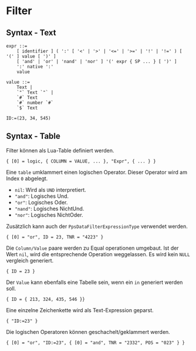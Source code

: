 # Filter

## Syntax - Text

```
expr ::=
    [ identifier ] ( ':' [ '<' | '>' | '<=' | '>=' | '!' | '!=' ) [ '(' ] value [ ')' ]
    [ 'and' | 'or' | 'nand' | 'nor' ] '(' expr { SP ... } [ ')' ]
    ':' native ':'
    value

value ::= 
    Text |
    `"` Text `"` |
    `#` Text
    `#` number `#`
    `$` Text
```

```
ID:=(23, 34, 545)
```

## Syntax - Table

Filter können als Lua-Table definiert werden.

```
{ [0] = logic, { COLUMN = VALUE, ... }, "Expr", { ... } }
```

Eine `table` umklammert einen logischen Operator. Dieser Operator wird am Index `0` abgelegt.

- `nil`: Wird als `UND` interpretiert.
- `"and"`: Logisches Und.
- `"or"`: Logisches Oder.
- `"nand"`: Logisches NichtUnd.
- `"nor"`: Logisches NichtOder.

Zusätzlich kann auch der `PpsDataFilterExpressionType` verwendet werden.

```
{ [0] = "or", ID = 23, TNR = "4223" }
```
Die `Column/Value` paare werden zu Equal operationen umgebaut. Ist der Wert `nil`, wird die
entsprechende Operation weggelassen. Es wird kein `NULL` vergleich generiert.

```
{ ID = 23 }
```

Der `Value` kann ebenfalls eine Tabelle sein, wenn ein `in` generiert werden soll.

```
{ ID = { 213, 324, 435, 546 }}
```

Eine einzelne Zeichenkette wird als Text-Expression geparst.

```
{ "ID:=23" }
```

Die logischen Operatoren können geschachelt/geklammert werden.

```
{ [0] = "or", "ID:=23", { [0] = "and", TNR = "2332", POS = "023" } }
```
